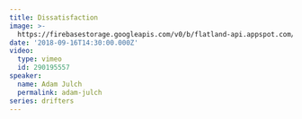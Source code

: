 ```yaml
---
title: Dissatisfaction
image: >-
  https://firebasestorage.googleapis.com/v0/b/flatland-api.appspot.com/o/sermons%2FScreen%20Shot%202018-09-17%20at%207.38.06%20AM.png?alt=media&token=a14d2476-58cf-4645-a705-524e68fb259d
date: '2018-09-16T14:30:00.000Z'
video:
  type: vimeo
  id: 290195557
speaker:
  name: Adam Julch
  permalink: adam-julch
series: drifters
---
```


